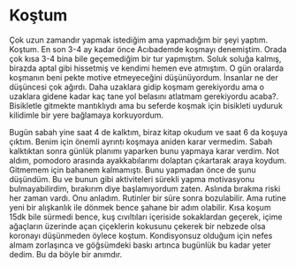 # Koştum

Çok uzun zamandır yapmak istediğim ama yapmadığım bir şeyi yaptım. Koştum. En son 3-4 ay kadar önce Acıbademde koşmayı denemiştim. Orada çok kısa 3-4 bina bile geçemediğim bir tur yapmıştım. Soluk soluğa kalmış, birazda aptal gibi hissetmiş ve kendimi hemen eve atmıştım. O gün oralarda koşmanın beni pekte motive etmeyeceğini düşünüyordum. İnsanlar ne der düşüncesi çok ağırdı. Daha uzaklara gidip koşmam gerekiyordu ama o uzaklara gidene kadar kaç tane yol belasını atlatmam gerekiyordu acaba?. Bisikletle gitmekte mantıklıydı ama bu seferde koşmak için bisikleti uyduruk kilidimle bir yere bağlamaya korkuyordum.

Bugün sabah yine saat 4 de kalktım, biraz kitap okudum ve saat 6 da koşuya çıktım. Benim için önemli ayrıntı koşmaya aniden karar vermedim. Sabah kalktıktan sonra günlük planımı yaparken bunu yapmaya karar verdim. Not aldım, pomodoro arasında ayakkabılarımı dolaptan çıkartarak araya koydum. Gitmemem için bahanem kalmamıştı. Bunu yapmadan önce de şunu düşündüm. Bu ve bunun gibi aktiviteleri sürekli yapma motivasyonu bulmayabilirdim, bırakırım diye başlamıyordum zaten. Aslında bırakma riski her zaman vardı. Onu anladım. Rutinler bir süre sonra bozulabilir. Ama rutine yeni bir alışkanlık ile dönmek bence şahane bir adım olabilir. Kısa koşum 15dk bile sürmedi bence, kuş cıvıltıları içeriside sokaklardan geçerek, içime ağaçların üzerinde açan çiçeklerin kokusunu çekerek bir nebzede olsa koronayı düşünmeden öylece koştum. Kondisyonsuz olduğum için nefes almam zorlaşınca ve göğsümdeki baskı artınca bugünlük bu kadar yeter dedim. Bu da böyle bir anımdır.